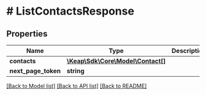 # # ListContactsResponse

## Properties

Name | Type | Description | Notes
------------ | ------------- | ------------- | -------------
**contacts** | [**\Keap\Sdk\Core\Model\Contact[]**](Contact.md) |  | [optional]
**next_page_token** | **string** |  | [optional]

[[Back to Model list]](../../README.md#models) [[Back to API list]](../../README.md#endpoints) [[Back to README]](../../README.md)
